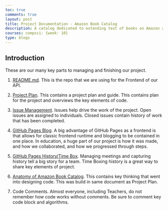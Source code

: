```yaml
---
toc: true
comments: true
layout: post
title: Project Documentation - Amazon Book Catalog
description: A catalog dedicated to extending text of books on Amazon and finding their details.
courses: compsci: {week: 10} 
type: blogs
---
```


## Introduction
These are our many key parts to managing and finishing our project.

1. [README.md](https://github.com/AdityaSamavedam/FinalFrontend/blob/main/README.md). 
This is the repo that we are using for the Frontend of our API.

2. [Project Plan](https://jm1021.github.io/alienWorld/c4.1/2023/10/05/Plan_IPYNB_2_.html).  This contains a project plan and guide.   This contains plan for the project and overviews the key elements of code. 

3. [Issue Management](https://github.com/AdityaSamavedam/FinalFrontend/issues).  Issues help drive the work of the project.  Open issues are assigned to individuals.  Closed issues contain history of work that has been completed.

4. [GitHub Pages Blog](https://jm1021.github.io/alienWorld/blogs/).  A big advantage of GitHub Pages as a frontend is that allows for classic frontend runtime and blogging to be contained in one place.  In education, a huge part of our project is how it was made, and how we collaborated, and how we progressed through steps.

5. [GitHub Pages History/Time Box](https://jm1021.github.io/alienWorld/compsci/).  Managing meetings and capturing history tell a big story for a team.  Time Boxing history is a great way to share key elements of project.

6. [Anatomy of Amazon Book Catalog](https://github.com/AdityaSamavedam/FinalFrontend).  This contains key thinking that went into designing code.  This was build in same document as Project Plan.

7. Code Comments.  Almost everyone, including Teachers, do not remember how code works without comments.  Be sure to comment key code block and algorithms.
